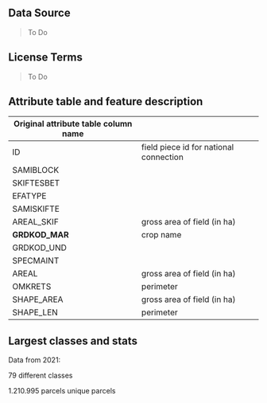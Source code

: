 ## Data Source
> To Do
## License Terms
> To Do

## Attribute table and feature description
| Original attribute table column name |                                       |
| ------------------------------------ |---------------------------------------|
| ID                                   | field piece id for national connection|
| SAMIBLOCK                            |                                       |
| SKIFTESBET                           |                                       |
| EFATYPE                              |                                       |
| SAMISKIFTE                           |                                       |
| AREAL_SKIF                           | gross area of field (in ha)           |
| **GRDKOD_MAR**                       | crop name                             |
| GRDKOD_UND                           |                                       |
| SPECMAINT                            |                                       |
| AREAL                                | gross area of field (in ha)           |
| OMKRETS                              | perimeter                             |
| SHAPE_AREA                           | gross area of field (in ha)           |
| SHAPE_LEN                            | perimeter                             |


## Largest classes and stats
Data from 2021:

79 different classes

1.210.995 parcels unique parcels
